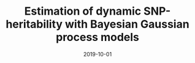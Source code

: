 ---
title: "Estimation of dynamic SNP-heritability with Bayesian Gaussian process models"
collection: preprints
authors: 'A. Arjas, A. Hauptmann, MJ. Sillanpää'
date: 2019-10-01
---